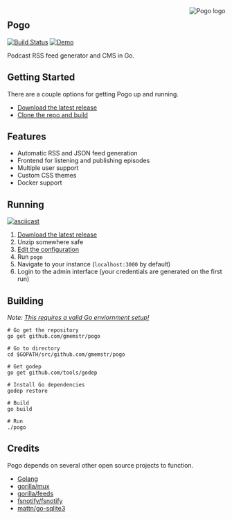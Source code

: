 <img src="https://cdn.rawgit.com/gmemstr/pogo/ddc9ff3a/assets/web/static/logo-sm.png" alt="Pogo logo" align="right">

## Pogo

[![Build Status](https://travis-ci.org/gmemstr/pogo.svg?branch=master)](https://travis-ci.org/gmemstr/pogo) [![Demo](https://img.shields.io/badge/demo-demo.pogoapp.net-green.svg)](http://demo.pogoapp.net)
	
Podcast RSS feed generator and CMS in Go.

## Getting Started

There are a couple options for getting Pogo up and running.

- [Download the latest release](#running)
- [Clone the repo and build](#building)

## Features 

- Automatic RSS and JSON feed generation
- Frontend for listening and publishing episodes
- Multiple user support
- Custom CSS themes
- Docker support

## Running

[![asciicast](https://asciinema.org/a/8tU0nNmjjQPgf8UdcPnCaZcI0.png)](https://asciinema.org/a/8tU0nNmjjQPgf8UdcPnCaZcI0)

1. [Download the latest release](https://github.com/gmemstr/pogo/releases/latest)
2. Unzip somewhere safe
3. [Edit the configuration](https://github.com/gmemstr/pogo/wiki/Configuration)
4. Run `pogo`
5. Navigate to your instance (`localhost:3000` by default)
6. Login to the admin interface (your credentials are generated on the first run)

## Building

_Note: [This requires a valid Go enviornment setup!](https://golang.org/doc/install)_

```
# Go get the repository
go get github.com/gmemstr/pogo

# Go to directory
cd $GOPATH/src/github.com/gmemstr/pogo

# Get godep
go get github.com/tools/godep

# Install Go dependencies
godep restore

# Build
go build

# Run
./pogo
```

## Credits

Pogo depends on several other open source projects to function.

 - [Golang](https://golang.org/)
 - [gorilla/mux](http://github.com/gorilla/mux)
 - [gorilla/feeds](http://github.com/gorilla/feeds)
 - [fsnotify/fsnotify](http://github.com/fsnotify/fsnotify)
 - [mattn/go-sqlite3](http://github.com/mattn/go-sqlite3)
